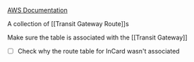 [AWS Documentation](https://docs.aws.amazon.com/vpc/latest/tgw/tgw-route-tables.html)

A collection of [[Transit Gateway Route]]s

Make sure the table is associated with the [[Transit Gateway]]

- [ ] Check why the route table for InCard wasn't associated